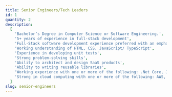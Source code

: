 ```yaml
---
title: Senior Engineers/Tech Leaders
id: 1
quantity: 2
description:
  [
    'Bachelor’s Degree in Computer Science or Software Engineering.',
    '5+ years of experience in full-stack development',
    'Full-Stack software development experience preferred with an emphasis on Front End architecting and building robust distributed systems that scale well',
    'Working understanding of HTML, CSS, JavaScript/ TypeScript',
    'Experience in developing unit tests',
    'Strong problem-solving skills',
    'Ability to architect and design SaaS products',
    'Ability to writing reusable libraries',
    'Working experience with one or more of the following: .Net Core, Java, NodeJs, PHP, Go',
    'Strong in cloud computing with one or more of the following: AWS, Azure, Google Cloud',
  ]
slug: senior-engineers
---
```

